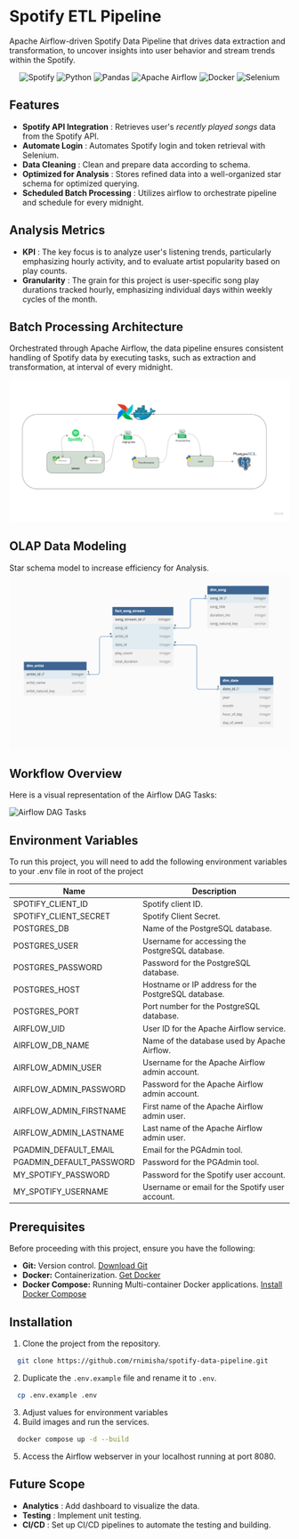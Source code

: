 # Spotify ETL Pipeline

Apache Airflow-driven Spotify Data Pipeline that drives data extraction and transformation, to uncover insights into user behavior and stream trends within the Spotify.

<p align="center">
    <img src="https://img.shields.io/badge/Spotify-1ED760?style=for-the-badge&logo=spotify&logoColor=white" alt="Spotify">
    <img src="https://img.shields.io/badge/python-3670A0?style=for-the-badge&logo=python&logoColor=ffdd54" alt="Python">
    <img src="https://img.shields.io/badge/pandas-%23150458.svg?style=for-the-badge&logo=pandas&logoColor=white" alt="Pandas">
    <img src="https://img.shields.io/badge/Apache%20Airflow-017CEE?style=for-the-badge&logo=Apache%20Airflow&logoColor=white" alt="Apache Airflow">
    <img src="https://img.shields.io/badge/docker-%230db7ed.svg?style=for-the-badge&logo=docker&logoColor=white" alt="Docker">
    <img src="https://img.shields.io/badge/-selenium-%43B02A?style=for-the-badge&logo=selenium&logoColor=white" alt="Selenium">
</p>

## Features

- **Spotify API Integration** : Retrieves user's _recently played songs_ data from the Spotify API.
- **Automate Login** : Automates Spotify login and token retrieval with Selenium.
- **Data Cleaning** : Clean and prepare data according to schema.
- **Optimized for Analysis** : Stores refined data into a well-organized star schema for optimized querying.
- **Scheduled Batch Processing** : Utilizes airflow to orchestrate pipeline and schedule for every midnight.

## Analysis Metrics

- **KPI** : The key focus is to analyze user's listening trends, particularly emphasizing hourly activity, and to evaluate artist popularity based on play counts.
- **Granularity** : The grain for this project is user-specific song play durations tracked hourly, emphasizing individual days within weekly cycles of the month.

## Batch Processing Architecture

Orchestrated through Apache Airflow, the data pipeline ensures consistent handling of Spotify data by executing tasks, such as extraction and transformation, at interval of every midnight.

![Architecture Diagram](https://raw.githubusercontent.com/rnimisha/spotify-data-pipeline/main/assets/architecturediagram.jpeg)

## OLAP Data Modeling

Star schema model to increase efficiency for Analysis.
![Star Schema](https://raw.githubusercontent.com/rnimisha/spotify-data-pipeline/main/assets/star_schema.png)

## Workflow Overview

Here is a visual representation of the Airflow DAG Tasks:

![Airflow DAG Tasks](https://raw.githubusercontent.com/rnimisha/spotify-data-pipeline/main/assets/runningtask,gif)

## Environment Variables

To run this project, you will need to add the following environment variables to your .env file in root of the project

| Name                     | Description                                         |
| ------------------------ | --------------------------------------------------- |
| SPOTIFY_CLIENT_ID        | Spotify client ID.                                  |
| SPOTIFY_CLIENT_SECRET    | Spotify Client Secret.                              |
| POSTGRES_DB              | Name of the PostgreSQL database.                    |
| POSTGRES_USER            | Username for accessing the PostgreSQL database.     |
| POSTGRES_PASSWORD        | Password for the PostgreSQL database.               |
| POSTGRES_HOST            | Hostname or IP address for the PostgreSQL database. |
| POSTGRES_PORT            | Port number for the PostgreSQL database.            |
| AIRFLOW_UID              | User ID for the Apache Airflow service.             |
| AIRFLOW_DB_NAME          | Name of the database used by Apache Airflow.        |
| AIRFLOW_ADMIN_USER       | Username for the Apache Airflow admin account.      |
| AIRFLOW_ADMIN_PASSWORD   | Password for the Apache Airflow admin account.      |
| AIRFLOW_ADMIN_FIRSTNAME  | First name of the Apache Airflow admin user.        |
| AIRFLOW_ADMIN_LASTNAME   | Last name of the Apache Airflow admin user.         |
| PGADMIN_DEFAULT_EMAIL    | Email for the PGAdmin tool.                         |
| PGADMIN_DEFAULT_PASSWORD | Password for the PGAdmin tool.                      |
| MY_SPOTIFY_PASSWORD      | Password for the Spotify user account.              |
| MY_SPOTIFY_USERNAME      | Username or email for the Spotify user account.     |

## Prerequisites

Before proceeding with this project, ensure you have the following:

- **Git:** Version control. [Download Git](https://git-scm.com/downloads)
- **Docker:** Containerization. [Get Docker](https://www.docker.com/products/docker-desktop)
- **Docker Compose:** Running Multi-container Docker applications. [Install Docker Compose](https://docs.docker.com/compose/install/)

## Installation

1. Clone the project from the repository.

```bash
  git clone https://github.com/rnimisha/spotify-data-pipeline.git
```

2. Duplicate the `.env.example` file and rename it to `.env`.

```bash
  cp .env.example .env
```

3. Adjust values for environment variables
4. Build images and run the services.

```bash
  docker compose up -d --build
```

5. Access the Airflow webserver in your localhost running at port 8080.

## Future Scope

- **Analytics** : Add dashboard to visualize the data.
- **Testing** : Implement unit testing.
- **CI/CD** : Set up CI/CD pipelines to automate the testing and building.
